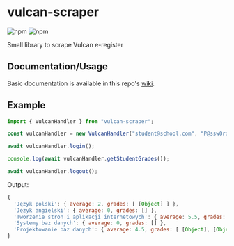 # vulcan-scraper
![npm](https://img.shields.io/npm/v/vulcan-scraper)
![npm](https://img.shields.io/npm/dw/vulcan-scraper)

Small library to scrape Vulcan e-register

## Documentation/Usage
Basic documentation is available in this repo's [wiki](https://github.com/kabuspl/vulcan-scraper/wiki).

## Example
```js
import { VulcanHandler } from "vulcan-scraper";

const vulcanHandler = new VulcanHandler("student@school.com", "P@ssw0rd", "city");

await vulcanHandler.login();

console.log(await vulcanHandler.getStudentGrades());

await vulcanHandler.logout();
```
Output:
```js
{
  'Język polski': { average: 2, grades: [ [Object] ] },
  'Język angielski': { average: 0, grades: [] },
  'Tworzenie stron i aplikacji internetowych': { average: 5.5, grades: [ [Object] ] },
  'Systemy baz danych': { average: 0, grades: [] },
  'Projektowanie baz danych': { average: 4.5, grades: [ [Object], [Object] ] }
}
```
